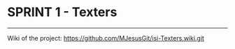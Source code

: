 # SPRINT 1 - Texters
-----------------------

Wiki of the project: https://github.com/MJesusGit/isi-Texters.wiki.git
